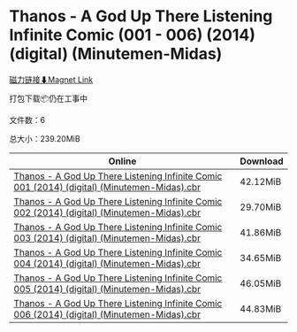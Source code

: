 # Thanos - A God Up There Listening Infinite Comic (001 - 006) (2014) (digital) (Minutemen-Midas)

[磁力链接⬇Magnet Link](magnet:?xt=urn:btih:e1f212dd5ab4498320932d11b4d2b8e79763513f&dn=Thanos%20-%20A%20God%20Up%20There%20Listening%20Infinite%20Comic%20%28001%20-%20006%29%20%282014%29%20%28digital%29%20%28Minutemen-Midas%29)

打包下载📦仍在工事中

文件数：6

总大小：239.20MiB

Online | Download
--- | ---
[Thanos - A God Up There Listening Infinite Comic 001 (2014) (digital) (Minutemen-Midas).cbr](https://github.com/alicewish/markdown/blob/master/comic/Thanos-A-God-Up-There-Listening-Infinite-Comic-001-2014-digital-Minutemen-Midas-cbr.md) | 42.12MiB
[Thanos - A God Up There Listening Infinite Comic 002 (2014) (digital) (Minutemen-Midas).cbr](https://github.com/alicewish/markdown/blob/master/comic/Thanos-A-God-Up-There-Listening-Infinite-Comic-002-2014-digital-Minutemen-Midas-cbr.md) | 29.70MiB
[Thanos - A God Up There Listening Infinite Comic 003 (2014) (digital) (Minutemen-Midas).cbr](https://github.com/alicewish/markdown/blob/master/comic/Thanos-A-God-Up-There-Listening-Infinite-Comic-003-2014-digital-Minutemen-Midas-cbr.md) | 41.86MiB
[Thanos - A God Up There Listening Infinite Comic 004 (2014) (digital) (Minutemen-Midas).cbr](https://github.com/alicewish/markdown/blob/master/comic/Thanos-A-God-Up-There-Listening-Infinite-Comic-004-2014-digital-Minutemen-Midas-cbr.md) | 34.65MiB
[Thanos - A God Up There Listening Infinite Comic 005 (2014) (digital) (Minutemen-Midas).cbr](https://github.com/alicewish/markdown/blob/master/comic/Thanos-A-God-Up-There-Listening-Infinite-Comic-005-2014-digital-Minutemen-Midas-cbr.md) | 46.05MiB
[Thanos - A God Up There Listening Infinite Comic 006 (2014) (digital) (Minutemen-Midas).cbr](https://github.com/alicewish/markdown/blob/master/comic/Thanos-A-God-Up-There-Listening-Infinite-Comic-006-2014-digital-Minutemen-Midas-cbr.md) | 44.83MiB